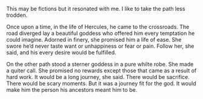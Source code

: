 This may be fictions but it resonated with me. I like to take the path less trodden.

Once upon a time, in the life of Hercules, he came to the crossroads. The road diverged lay a beautiful goddess who offered him every temptation he could imagine. Adorned in finery, she promised him a life of ease. She swore he’d never taste want or unhappiness or fear or pain. Follow her, she said, and his every desire would be fulfilled.

On the other path stood a sterner goddess in a pure whilte robe. She made a quiter call. She promised no rewards except those that came as a result of hard work. It would be a long journey, she said. There would be sacrifice. There would be scary moments. But it was a journey fit for the god. It would make him the person his ancestors meant him to be.
